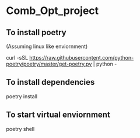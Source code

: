 # Comb_Opt_project

## To install poetry
(Assuming linux like enviornment)

curl -sSL https://raw.githubusercontent.com/python-poetry/poetry/master/get-poetry.py | python -

## To install dependencies
poetry install

## To start virtual enviornment
poetry shell
